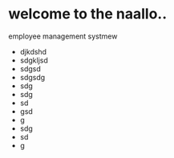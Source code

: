 # welcome to the naallo..
employee management systmew

- djkdshd
- sdgkljsd
- sdgsd
- sdgsdg
- sdg
- sdg
- sd
- gsd
- g
- sdg
- sd
- g
